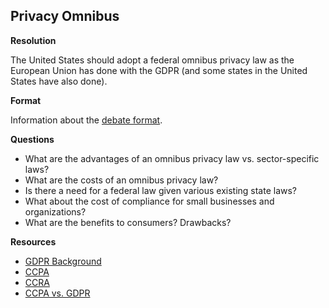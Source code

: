 ## Privacy Omnibus

**Resolution**

The United States should adopt a federal omnibus privacy law as the European
Union has done with the GDPR (and some states in the United States have also
done).

**Format**

Information about the [debate format](format.md).

**Questions**

* What are the advantages of an omnibus privacy law vs. sector-specific laws?
* What are the costs of an omnibus privacy law?
* Is there a need for a federal law given various existing state laws?
* What about the cost of compliance for small businesses and organizations?
* What are the benefits to consumers? Drawbacks?

**Resources**

* [GDPR Background](https://gdpr.eu/what-is-gdpr/)
* [CCPA](https://leginfo.legislature.ca.gov/faces/codes_displayText.xhtml?lawCode=CIV&division=3.&title=1.81.5.&part=4.&chapter=&article)
* [CCRA](https://vig.cdn.sos.ca.gov/2020/general/pdf/topl-prop24.pdf)
* [CCPA vs. GDPR](https://www.privacylaws.com/privacy-laws/compare/california-consumer-privacy-act-vs-general-data-prtection-regulation-gdpr/)
